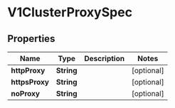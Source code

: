 # V1ClusterProxySpec

## Properties
Name | Type | Description | Notes
------------ | ------------- | ------------- | -------------
**httpProxy** | **String** |  |  [optional]
**httpsProxy** | **String** |  |  [optional]
**noProxy** | **String** |  |  [optional]
